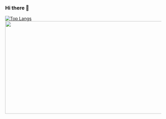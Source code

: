 ### Hi there 👋

[![Top Langs](https://github-readme-stats.vercel.app/api/top-langs/?username=qerced)](https://github.com/qerced/github-readme-stats)
<img src="https://i.pinimg.com/originals/88/66/b2/8866b25a23afb5185612095ffc57eca3.gif" width="525" height="300" />
![]()


<!--
**Qerced/Qerced** is a ✨ _special_ ✨ repository because its `README.md` (this file) appears on your GitHub profile.

Here are some ideas to get you started:

- 🔭 I’m currently working on ...
- 🌱 I’m currently learning ...
- 👯 I’m looking to collaborate on ...
- 🤔 I’m looking for help with ...
- 💬 Ask me about ...
- 📫 How to reach me: ...
- 😄 Pronouns: ...
- ⚡ Fun fact: ...
-->
